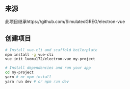 ## 来源
此项目继承https://github.com/SimulatedGREG/electron-vue


## 创建项目
```bash
# Install vue-cli and scaffold boilerplate
npm install -g vue-cli
vue init luomu172/electron-vue my-project

# Install dependencies and run your app
cd my-project
yarn # or npm install
yarn run dev # or npm run dev
```




